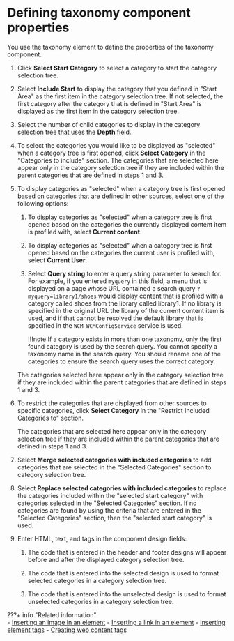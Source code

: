 # Defining taxonomy component properties

You use the taxonomy element to define the properties of the taxonomy component.

1.  Click **Select Start Category** to select a category to start the category selection tree.

2.  Select **Include Start** to display the category that you defined in "Start Area" as the first item in the category selection tree. If not selected, the first category after the category that is defined in "Start Area" is displayed as the first item in the category selection tree.

3.  Select the number of child categories to display in the category selection tree that uses the **Depth** field.

4.  To select the categories you would like to be displayed as "selected" when a category tree is first opened, click **Select Category** in the "Categories to include" section. The categories that are selected here appear only in the category selection tree if they are included within the parent categories that are defined in steps 1 and 3.

5.  To display categories as "selected" when a category tree is first opened based on categories that are defined in other sources, select one of the following options:

    1.  To display categories as "selected" when a category tree is first opened based on the categories the currently displayed content item is profiled with, select **Current content**.

    2.  To display categories as "selected" when a category tree is first opened based on the categories the current user is profiled with, select **Current User**.

    3.  Select **Query string** to enter a query string parameter to search for. For example, if you entered `myquery` in this field, a menu that is displayed on a page whose URL contained a search query `?myquery=library1/shoes` would display content that is profiled with a category called shoes from the library called library1. If no library is specified in the original URL the library of the current content item is used, and if that cannot be resolved the default library that is specified in the `WCM WCMConfigService` service is used.

        !!!note
            If a category exists in more than one taxonomy, only the first found category is used by the search query. You cannot specify a taxonomy name in the search query. You should rename one of the categories to ensure the search query uses the correct category.

    The categories selected here appear only in the category selection tree if they are included within the parent categories that are defined in steps 1 and 3.

6.  To restrict the categories that are displayed from other sources to specific categories, click **Select Category** in the "Restrict Included Categories to" section.

    The categories that are selected here appear only in the category selection tree if they are included within the parent categories that are defined in steps 1 and 3.

7.  Select **Merge selected categories with included categories** to add categories that are selected in the "Selected Categories" section to category selection tree.

8.  Select **Replace selected categories with included categories** to replace the categories included within the "selected start category" with categories selected in the "Selected Categories" section. If no categories are found by using the criteria that are entered in the "Selected Categories" section, then the "selected start category" is used.

9.  Enter HTML, text, and tags in the component design fields:

    1.  The code that is entered in the header and footer designs will appear before and after the displayed category selection tree.

    2.  The code that is entered into the selected design is used to format selected categories in a category selection tree.

    3.  The code that is entered into the unselected design is used to format unselected categories in a category selection tree.


???+ info "Related information"  
    -   [Inserting an image in an element](../../../../../../deployment/manage/security/people/authentication/user_registry/update_user_registry/lookaside_db.md)
    -   [Inserting a link in an element](../../elements/element_designs/wcm_dev_elements_insert_link.md)
    -   [Inserting element tags](../../elements/element_designs/wcm_dev_elements_insert_tags.md)
    -   [Creating web content tags](../../../content_management_artifacts/tags/creating_web_content_tags/index.md)

